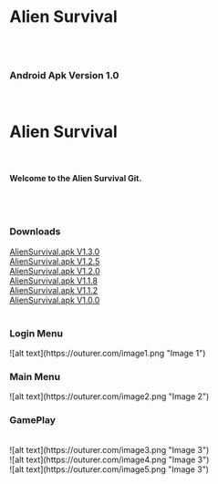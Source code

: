 # Alien Survival
<br><br>
  <img>
  <h3>Android Apk Version 1.0</h3>
  
<br>
<h1>Alien Survival</h1>
<br>
<h4>Welcome to the Alien Survival Git.</h4>
<br><br>
<h3>Downloads</h3>
<a href="http://outurer.com/AlienSurvival.apk" download>AlienSurvival.apk V1.3.0</a><br>
<a href="http://outurer.com/AlienSurvival.apk" download>AlienSurvival.apk V1.2.5</a><br>
<a href="http://outurer.com/AlienSurvival.apk" download>AlienSurvival.apk V1.2.0</a><br>
<a href="http://outurer.com/AlienSurvival.apk" download>AlienSurvival.apk V1.1.8</a><br>
<a href="http://outurer.com/AlienSurvival.apk" download>AlienSurvival.apk V1.1.2</a><br>
<a href="http://outurer.com/AlienSurvival.apk" download>AlienSurvival.apk V1.0.0</a><br><br>
<h3>Login Menu</h3>
![alt text](https://outurer.com/image1.png "Image 1")
<br>
<h3>Main Menu</h3>
![alt text](https://outurer.com/image2.png "Image 2")
<br>
<h3>GamePlay</h3>
<br>
![alt text](https://outurer.com/image3.png "Image 3")<br>
![alt text](https://outurer.com/image4.png "Image 3")<br>
![alt text](https://outurer.com/image5.png "Image 3")<br>
